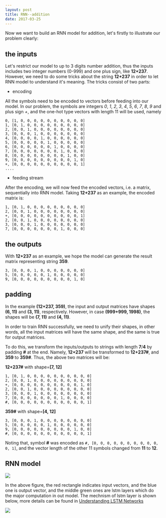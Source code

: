 ```yaml
---
layout: post
title: RNN--addition
date: 2017-03-25
---
```


Now we want to build an RNN model for addition, let's firstly to illustrate our problem clearly:

## the inputs

Let's restrict our model to up to 3 digits number addition, thus  the inputs includes two integer numbers (0-999) and 
one plus sign, like **12+237**. However, we need to do some tricks about the string **12+237** in order to let 
RNN model to understand it's meaning. The tricks consist of two parts:

* encoding

All the symbols need to be encoded to vectors before feeding into our model. In our problem, the symbols are integers 
*0*, *1*, *2*, *3*, *4*, *5*, *6*, *7*, *8*, *9* and plus sign *+*, and the one-hot type vectors with length 11 will be 
used, namely
```
0, [1, 0, 0, 0, 0, 0, 0, 0, 0, 0, 0]
1, [0, 1, 0, 0, 0, 0, 0, 0, 0, 0, 0]
2, [0, 0, 1, 0, 0, 0, 0, 0, 0, 0, 0]
3, [0, 0, 0, 1, 0, 0, 0, 0, 0, 0, 0]
4, [0, 0, 0, 0, 1, 0, 0, 0, 0, 0, 0]
5, [0, 0, 0, 0, 0, 1, 0, 0, 0, 0, 0]
6, [0, 0, 0, 0, 0, 0, 1, 0, 0, 0, 0]
7, [0, 0, 0, 0, 0, 0, 0, 1, 0, 0, 0]
8, [0, 0, 0, 0, 0, 0, 0, 0, 1, 0, 0]
9, [0, 0, 0, 0, 0, 0, 0, 0, 0, 1, 0]
+, [0, 0, 0, 0, 0, 0, 0, 0, 0, 0, 1]
....
```

* feeding stream

After the encoding, we will now feed the encoded vectors, i.e. a matrix, sequentially into RNN model. Taking **12+237** as
an example, the encoded matrix is:
```
1, [0, 1, 0, 0, 0, 0, 0, 0, 0, 0, 0]
2, [0, 0, 1, 0, 0, 0, 0, 0, 0, 0, 0]
+, [0, 0, 0, 0, 0, 0, 0, 0, 0, 0, 1]
2, [0, 0, 1, 0, 0, 0, 0, 0, 0, 0, 0]
3, [0, 0, 0, 1, 0, 0, 0, 0, 0, 0, 0]
7, [0, 0, 0, 0, 0, 0, 0, 1, 0, 0, 0]
```

## the outputs
With **12+237** as an example, we hope the model can generate the result matrix representing string **359**.
```
3, [0, 0, 0, 1, 0, 0, 0, 0, 0, 0, 0]
5, [0, 0, 0, 0, 0, 1, 0, 0, 0, 0, 0]
9, [0, 0, 0, 0, 0, 0, 0, 0, 0, 1, 0]
```

## padding
In the example **(12+237, 359)**, the input and output matrices have shapes **(6, 11)** and **(3, 11)**, respectively.
However, in case **(999+999, 1998)**, the shapes will be **(7, 11)** and **(4, 11)**.

In order to train RNN successfully, we need to unify their shapes, in other words, all the input matrices will have the 
same shape, and the same is true for output matrices.

To do this, we transform the inputs/outputs to strings with length **7**/**4** by padding **#** at the end. 
Namely, **12+237** will be transformed to **12+237#**, and **359** to **359#**. Thus, the above two matrices will be:

**12+237#** with shape=**[7, 12]**
```
1, [0, 1, 0, 0, 0, 0, 0, 0, 0, 0, 0, 0]
2, [0, 0, 1, 0, 0, 0, 0, 0, 0, 0, 0, 0]
+, [0, 0, 0, 0, 0, 0, 0, 0, 0, 0, 1, 0]
2, [0, 0, 1, 0, 0, 0, 0, 0, 0, 0, 0, 0]
3, [0, 0, 0, 1, 0, 0, 0, 0, 0, 0, 0, 0]
7, [0, 0, 0, 0, 0, 0, 0, 1, 0, 0, 0, 0]
#, [0, 0, 0, 0, 0, 0, 0, 0, 0, 0, 0, 1]
```
**359#** with shape=**[4, 12]**
```
3, [0, 0, 0, 1, 0, 0, 0, 0, 0, 0, 0, 0]
5, [0, 0, 0, 0, 0, 1, 0, 0, 0, 0, 0, 0]
9, [0, 0, 0, 0, 0, 0, 0, 0, 0, 1, 0, 0]
#, [0, 0, 0, 0, 0, 0, 0, 0, 0, 0, 0, 1]
```

Noting that, symbol **#** was encoded as `#, [0, 0, 0, 0, 0, 0, 0, 0, 0, 0, 0, 1]`, and the vector length of the 
other 11 symbols changed from **11** to **12**.

## RNN model
![](http://on1loo82k.bkt.clouddn.com/addition_3.svg)

In the above figure, the red rectangle indicates input vectors, and the blue one is output vector, and the middle
green ones are lstm layers which do the major computation in out model. The mechnism of lstm layer is shown below,
more details can be found in [Understanding LSTM Networks](http://colah.github.io/posts/2015-08-Understanding-LSTMs/)


![](http://on1loo82k.bkt.clouddn.com/lstm.svg)

[understand-lstm-networks]: http://colah.github.io/posts/2015-08-Understanding-LSTMs/
